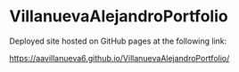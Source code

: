 # VillanuevaAlejandroPortfolio #
Deployed site hosted on GitHub pages at the following link:

https://aavillanueva6.github.io/VillanuevaAlejandroPortfolio/


